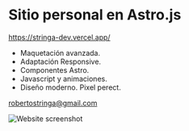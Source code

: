 # Sitio personal en Astro.js
https://stringa-dev.vercel.app/

- Maquetación avanzada.
- Adaptación Responsive.
- Componentes Astro.
- Javascript y animaciones.
- Diseño moderno. Pixel perect.

robertostringa@gmail.com

<img src="https://stringa-dev.vercel.app/readme-capture.webp" alt="Website screenshot"/>
